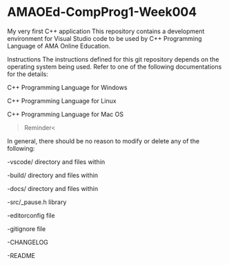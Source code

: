 # AMAOEd-CompProg1-Week004
My very first C++ application
This repository contains a development environment for Visual Studio code to be used by C++ Programming Language of AMA Online Education.

Instructions
The instructions defined for this git repository depends on the operating system being used. Refer to one of the following documentations for the details:

C++ Programming Language for Windows

C++ Programming Language for Linux

C++ Programming Language for Mac OS

>Reminder<

In general, there should be no reason to modify or delete any of the following:

-vscode/ directory and files within

-build/ directory and files within

-docs/ directory and files within

-src/_pause.h library

-editorconfig file

-gitignore file

-CHANGELOG

-README
